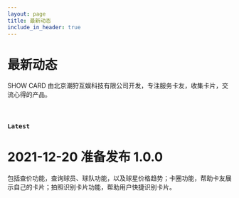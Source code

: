```yaml
---
layout: page
title: 最新动态
include_in_header: true
---
```


# 最新动态
SHOW CARD 由北京潮狩互娱科技有限公司开发，专注服务卡友，收集卡片，交流心得的产品。

<br>

### `Latest`
# 2021-12-20 准备发布 1.0.0
包括查价功能，查询球员、球队功能，以及球星价格趋势；卡圈功能，帮助卡友展示自己的卡片；拍照识别卡片功能，帮助用户快捷识别卡片。